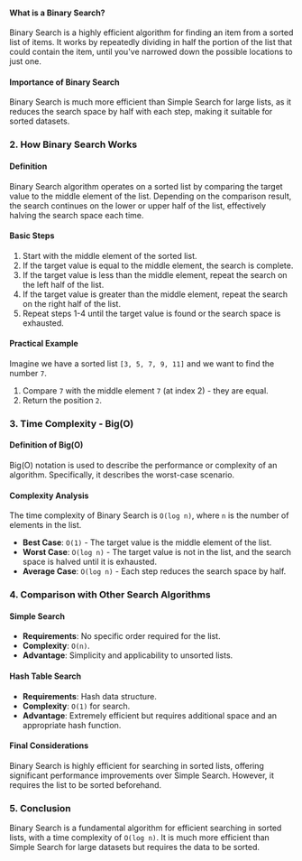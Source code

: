 ﻿#### What is a Binary Search?
Binary Search is a highly efficient algorithm for finding an item from a sorted list of items. It works by repeatedly dividing in half the portion of the list that could contain the item, until you've narrowed down the possible locations to just one.

#### Importance of Binary Search
Binary Search is much more efficient than Simple Search for large lists, as it reduces the search space by half with each step, making it suitable for sorted datasets.

### 2. How Binary Search Works

#### Definition
Binary Search algorithm operates on a sorted list by comparing the target value to the middle element of the list. Depending on the comparison result, the search continues on the lower or upper half of the list, effectively halving the search space each time.

#### Basic Steps
1. Start with the middle element of the sorted list.
2. If the target value is equal to the middle element, the search is complete.
3. If the target value is less than the middle element, repeat the search on the left half of the list.
4. If the target value is greater than the middle element, repeat the search on the right half of the list.
5. Repeat steps 1-4 until the target value is found or the search space is exhausted.

#### Practical Example
Imagine we have a sorted list `[3, 5, 7, 9, 11]` and we want to find the number `7`.

1. Compare `7` with the middle element `7` (at index 2) - they are equal.
2. Return the position `2`.

### 3. Time Complexity - Big(O)

#### Definition of Big(O)
Big(O) notation is used to describe the performance or complexity of an algorithm. Specifically, it describes the worst-case scenario.

#### Complexity Analysis
The time complexity of Binary Search is `O(log n)`, where `n` is the number of elements in the list.

- **Best Case**: `O(1)` - The target value is the middle element of the list.
- **Worst Case**: `O(log n)` - The target value is not in the list, and the search space is halved until it is exhausted.
- **Average Case**: `O(log n)` - Each step reduces the search space by half.

### 4. Comparison with Other Search Algorithms

#### Simple Search
- **Requirements**: No specific order required for the list.
- **Complexity**: `O(n)`.
- **Advantage**: Simplicity and applicability to unsorted lists.

#### Hash Table Search
- **Requirements**: Hash data structure.
- **Complexity**: `O(1)` for search.
- **Advantage**: Extremely efficient but requires additional space and an appropriate hash function.

#### Final Considerations
Binary Search is highly efficient for searching in sorted lists, offering significant performance improvements over Simple Search. However, it requires the list to be sorted beforehand.

### 5. Conclusion
Binary Search is a fundamental algorithm for efficient searching in sorted lists, with a time complexity of `O(log n)`. It is much more efficient than Simple Search for large datasets but requires the data to be sorted.